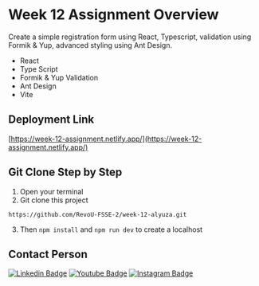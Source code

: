 # Week 12 Assignment Overview

Create a simple registration form using React, Typescript, validation using Formik & Yup, advanced styling using Ant Design.

- React
- Type Script
- Formik & Yup Validation
- Ant Design
- Vite

## Deployment Link
[https://week-12-assignment.netlify.app/](https://week-12-assignment.netlify.app/)

## Git Clone Step by Step

1. Open your terminal
2. Git clone this project

`https://github.com/RevoU-FSSE-2/week-12-alyuza.git`

3. Then `npm install` and `npm run dev` to create a localhost

## Contact Person
[![Linkedin Badge](https://img.shields.io/badge/-Alyuza_Satrio_Prayogo-blue?style=flat-square&logo=Linkedin&logoColor=white)](https://www.linkedin.com/in/alyuzasp/) [![Youtube Badge](https://img.shields.io/badge/-Alyuza_Satrio_Prayogo-darkred?style=flat-square&logo=youtube&logoColor=white)](https://www.youtube.com/@alyuza/about) [![Instagram Badge](https://img.shields.io/badge/-Alyuza_Satrio_Prayogo-black?style=flat-square&logo=instagram&logoColor=white)](https://www.instagram.com/alyuuza/)
